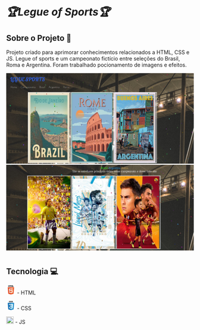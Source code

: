 # *🏆Legue of Sports🏆*

## Sobre o Projeto 🚀
Projeto criado para aprimorar conhecimentos relacionados a HTML, CSS e JS. Legue of sports e um campeonato fictício entre seleções do Brasil, Roma e Argentina. Foram trabalhado pocionamento de imagens e efeitos.

![alt text](img/banner1.png)
![alt text](img/banner2.png)
#

## Tecnologia 💻
<img src="https://raw.githubusercontent.com/devicons/devicon/master/icons/html5/html5-original-wordmark.svg" width="25" height="25" /> - HTML

<img src="https://raw.githubusercontent.com/devicons/devicon/master/icons/css3/css3-original-wordmark.svg" width="25" height="25"/> - CSS

<img src="https://cdn.jsdelivr.net/gh/devicons/devicon/icons/javascript/javascript-original.svg" width="20" height="20"/> - JS
